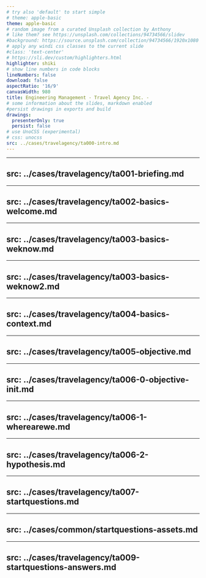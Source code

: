 ```yaml
---
# try also 'default' to start simple
# theme: apple-basic
theme: apple-basic
# random image from a curated Unsplash collection by Anthony
# like them? see https://unsplash.com/collections/94734566/slidev
#background: https://source.unsplash.com/collection/94734566/1920x1080
# apply any windi css classes to the current slide
#class: 'text-center'
# https://sli.dev/custom/highlighters.html
highlighter: shiki
# show line numbers in code blocks
lineNumbers: false
download: false
aspectRatio: '16/9'
canvasWidth: 980
title: Engineering Management - Travel Agency Inc. -
# some information about the slides, markdown enabled
#persist drawings in exports and build
drawings:
  presenterOnly: true
  persist: false
# use UnoCSS (experimental)
# css: unocss
src: ../cases/travelagency/ta000-intro.md
---
```

---
src: ../cases/travelagency/ta001-briefing.md
---
---
src: ../cases/travelagency/ta002-basics-welcome.md
---
---
src: ../cases/travelagency/ta003-basics-weknow.md
---
---
src: ../cases/travelagency/ta003-basics-weknow2.md
---
---
src: ../cases/travelagency/ta004-basics-context.md
---
---
src: ../cases/travelagency/ta005-objective.md
---
---
src: ../cases/travelagency/ta006-0-objective-init.md
---
---
src: ../cases/travelagency/ta006-1-wherearewe.md
---
---
src: ../cases/travelagency/ta006-2-hypothesis.md
---
---
src: ../cases/travelagency/ta007-startquestions.md
---
---
src: ../cases/common/startquestions-assets.md
---
---
src: ../cases/travelagency/ta009-startquestions-answers.md
---